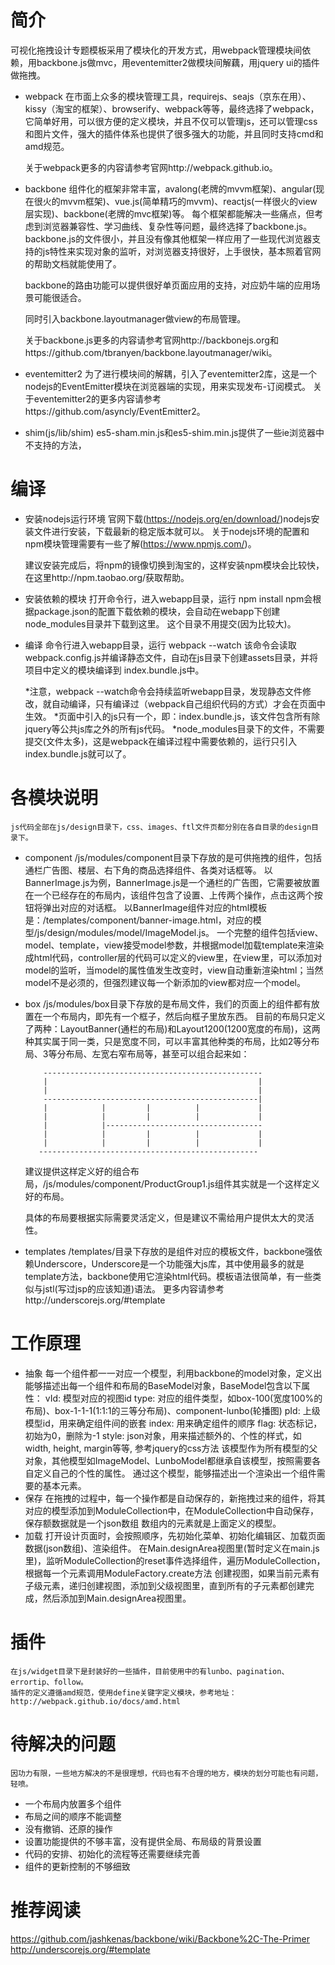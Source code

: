 简介
============
可视化拖拽设计专题模板采用了模块化的开发方式，用webpack管理模块间依赖，用backbone.js做mvc，用eventemitter2做模块间解藕，用jquery ui的插件做拖拽。

*   webpack
	在市面上众多的模块管理工具，requirejs、seajs（京东在用）、kissy（淘宝的框架）、browserify、webpack等等，最终选择了webpack， 它简单好用，可以很方便的定义模块，并且不仅可以管理js，还可以管理css和图片文件，强大的插件体系也提供了很多强大的功能，并且同时支持cmd和amd规范。

	关于webpack更多的内容请参考官网http://webpack.github.io。

*   backbone
	组件化的框架非常丰富，avalong(老牌的mvvm框架)、angular(现在很火的mvvm框架)、vue.js(简单精巧的mvvm)、reactjs(一样很火的view层实现)、backbone(老牌的mvc框架)等。
	每个框架都能解决一些痛点，但考虑到浏览器兼容性、学习曲线、复杂性等问题，最终选择了backbone.js。backbone.js的文件很小，并且没有像其他框架一样应用了一些现代浏览器支持的js特性来实现对象的监听，对浏览器支持很好，上手很快，基本照着官网的帮助文档就能使用了。
	
	backbone的路由功能可以提供很好单页面应用的支持，对应奶牛端的应用场景可能很适合。

	同时引入backbone.layoutmanager做view的布局管理。

	关于backbone.js更多的内容请参考官网http://backbonejs.org和https://github.com/tbranyen/backbone.layoutmanager/wiki。

*	eventemitter2
	为了进行模块间的解耦，引入了eventemitter2库，这是一个nodejs的EventEmitter模块在浏览器端的实现，用来实现发布-订阅模式。
	关于eventemitter2的更多内容请参考https://github.com/asyncly/EventEmitter2。
	
* 	shim(js/lib/shim)
	es5-sham.min.js和es5-shim.min.js提供了一些ie浏览器中不支持的方法，

编译
============
*	安装nodejs运行环境
	官网下载(https://nodejs.org/en/download/)nodejs安装文件进行安装，下载最新的稳定版本就可以。
	关于nodejs环境的配置和npm模块管理需要有一些了解(https://www.npmjs.com/)。
	
	建议安装完成后，将npm的镜像切换到淘宝的，这样安装npm模块会比较快，在这里http://npm.taobao.org/获取帮助。
	
*	安装依赖的模块
	打开命令行，进入webapp目录，运行
	npm install 
	npm会根据package.json的配置下载依赖的模块，会自动在webapp下创建node_modules目录并下载到这里。
这个目录不用提交(因为比较大)。

*	编译
	命令行进入webapp目录，运行
	webpack --watch
	该命令会读取webpack.config.js并编译静态文件，自动在js目录下创建assets目录，并将项目中定义的模块编译到
index.bundle.js中。

	*注意，webpack --watch命令会持续监听webapp目录，发现静态文件修改，就自动编译，只有编译过（webpack自己组织代码的方式）才会在页面中生效。
	*页面中引入的js只有一个，即：index.bundle.js，该文件包含所有除jquery等公共js库之外的所有js代码。
	*node_modules目录下的文件，不需要提交(文件太多)，这是webpack在编译过程中需要依赖的，运行只引入index.bundle.js就可以了。

各模块说明
============
	js代码全部在js/design目录下，css、images、ftl文件页都分别在各自目录的design目录下。
	
*	component
	/js/modules/component目录下存放的是可供拖拽的组件，包括通栏广告图、楼层、右下角的商品选择组件、各类对话框等。
	以BannerImage.js为例，BannerImage.js是一个通栏的广告图，它需要被放置在一个已经存在的布局内，该组件包含了设置、上传两个操作，点击这两个按钮将弹出对应的对话框。
	以BannerImage组件对应的html模板是：/templates/component/banner-image.html，对应的模型/js/design/modules/model/ImageModel.js。
	一个完整的组件包括view、model、template，view接受model参数，并根据model加载template来渲染成html代码，controller层的代码可以定义的view里，在view里，可以添加对model的监听，当model的属性值发生改变时，view自动重新渲染html；当然model不是必须的，但强烈建议每一个新添加的view都对应一个model。

*	box
	/js/modules/box目录下存放的是布局文件，我们的页面上的组件都有放置在一个布局内，即先有一个框子，然后向框子里放东西。
	目前的布局只定义了两种：LayoutBanner(通栏的布局)和Layout1200(1200宽度的布局)，这两种其实属于同一类，只是宽度不同，可以丰富其他种类的布局，比如2等分布局、3等分布局、左宽右窄布局等，甚至可以组合起来如：

			-------------------------------------------------
			|                                               |
			|                                               |
			------------------------------------------------|
			|            |         |          |             |
			|            |         |          |             |
			|            |----------------------------------- 
			|            |         |          |             |
			|            |         |          |             |
	       -------------------------------------------------

    建议提供这样定义好的组合布局，/js/modules/component/ProductGroup1.js组件其实就是一个这样定义好的布局。

    具体的布局要根据实际需要灵活定义，但是建议不需给用户提供太大的灵活性。

*	templates
	/templates/目录下存放的是组件对应的模板文件，backbone强依赖Underscore，Underscore是一个功能强大js库，其中使用最多的就是template方法，backbone使用它渲染html代码。模板语法很简单，有一些类似与jstl(写过jsp的应该知道)语法。
	更多内容请参考http://underscorejs.org/#template

工作原理
============
* 抽象
	每一个组件都一一对应一个模型，利用backbone的model对象，定义出能够描述出每一个组件和布局的BaseModel对象，BaseModel包含以下属性：
		vId: 模型对应的视图id
		type: 对应的组件类型，如box-100(宽度100%的布局)、box-1-1-1(1:1:1的三等分布局)、component-lunbo(轮播图)
		pId: 上级模型id，用来确定组件间的嵌套
		index: 用来确定组件的顺序
		flag: 状态标记，初始为0，删除为-1
		style: json对象，用来描述额外的、个性的样式，如width, height, margin等等, 参考jquery的css方法
	该模型作为所有模型的父对象，其他模型如ImageModel、LunboModel都继承自该模型，按照需要各自定义自己的个性的属性。
	通过这个模型，能够描述出一个渲染出一个组件需要的基本元素。
* 保存
	在拖拽的过程中，每一个操作都是自动保存的，新拖拽过来的组件，将其对应的模型添加到ModuleCollection中，在ModuleCollection中自动保存，保存额数据就是一个json数组
数组内的元素就是上面定义的模型。
* 加载
	打开设计页面时，会按照顺序，先初始化菜单、初始化编辑区、加载页面数据(json数组)、渲染组件。
	在Main.designArea视图里(暂时定义在main.js里)，监听ModuleCollection的reset事件选择组件，遍历ModuleCollection，根据每一个元素调用ModuleFactory.create方法
创建视图，如果当前元素有子级元素，递归创建视图，添加到父级视图里，直到所有的子元素都创建完成，然后添加到Main.designArea视图里。

插件
============
	在js/widget目录下是封装好的一些插件，目前使用中的有lunbo、pagination、errortip、follow。
	插件的定义遵循amd规范，使用define关键字定义模块，参考地址：http://webpack.github.io/docs/amd.html
	

待解决的问题
============
	因功力有限，一些地方解决的不是很理想，代码也有不合理的地方，模块的划分可能也有问题，轻喷。
*	一个布局内放置多个组件
*   布局之间的顺序不能调整
*	没有撤销、还原的操作
*  	设置功能提供的不够丰富，没有提供全局、布局级的背景设置
*	代码的安排、初始化的流程等还需要继续完善
* 	组件的更新控制的不够细致

推荐阅读
============
https://github.com/jashkenas/backbone/wiki/Backbone%2C-The-Primer  
http://underscorejs.org/#template



